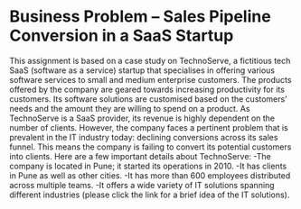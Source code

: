# Business Problem – Sales Pipeline Conversion in a SaaS Startup
This assignment is based on a case study on TechnoServe, a fictitious tech SaaS (software as a service) startup that specialises in offering various software services to small and medium enterprise customers. The products offered by the company are geared towards increasing productivity for its customers. Its software solutions are customised based on the customers’ needs and the amount they are willing to spend on a product.
As TechnoServe is a SaaS provider, its revenue is highly dependent on the number of clients. However, the company faces a pertinent problem that is prevalent in the IT industry today: declining conversions across its sales funnel. This means the company is failing to convert its potential customers into clients.
Here are a few important details about TechnoServe:
-The company is located in Pune; it started its operations in 2010.
-It has clients in Pune as well as other cities.
-It has more than 600 employees distributed across multiple teams.
-It offers a wide variety of IT solutions spanning different industries (please click the link for a brief idea of the IT solutions).
